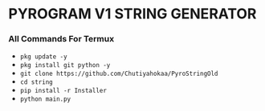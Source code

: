# PYROGRAM V1 STRING GENERATOR

### All Commands For Termux

- ```pkg update -y```
- ```pkg install git python -y```
- ```git clone https://github.com/Chutiyahokaa/PyroStringOld```
- ```cd string```
- ```pip install -r Installer```
- ```python main.py```
